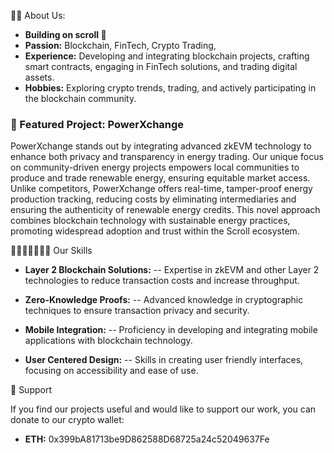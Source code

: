 🙋‍♂️ About Us:
- **Building on scroll 📜**
- **Passion:** Blockchain, FinTech, Crypto Trading,
- **Experience:** Developing and integrating blockchain projects, crafting smart contracts, engaging in FinTech solutions, and trading digital assets.
- **Hobbies:** Exploring crypto trends, trading, and actively participating in the blockchain community.

### 🌟 Featured Project: PowerXchange
PowerXchange stands out by integrating advanced zkEVM technology to enhance both privacy and transparency in energy trading. Our unique focus on community-driven energy projects empowers local communities to produce and trade renewable energy, ensuring equitable market access. Unlike competitors, PowerXchange offers real-time, tamper-proof energy production tracking, reducing costs by eliminating intermediaries and ensuring the authenticity of renewable energy credits. This novel approach combines blockchain technology with sustainable energy practices, promoting widespread adoption and trust within the Scroll ecosystem.  


 👩🏻‍💻📓✍🏻💡 Our Skills

- **Layer 2 Blockchain Solutions:**
   -- Expertise in zkEVM and other Layer 2 technologies to reduce transaction costs and increase throughput.

- **Zero-Knowledge Proofs:**
   -- Advanced knowledge in cryptographic techniques to ensure transaction privacy and security.

- **Mobile Integration:**
   -- Proficiency in developing and integrating mobile applications with blockchain technology.

- **User Centered Design:**
   -- Skills in creating user friendly interfaces, focusing on accessibility and ease of use.


 🙌 Support

If you find our projects useful and would like to support our work, you can donate to our crypto wallet:
- **ETH:** 0x399bA81713be9D862588D68725a24c52049637Fe  


<!---
PowerXchange/PowerXchange is a ✨ special ✨ repository because its `README.md` (this file) appears on your GitHub profile.
You can click the Preview link to take a look at your changes.
--->
